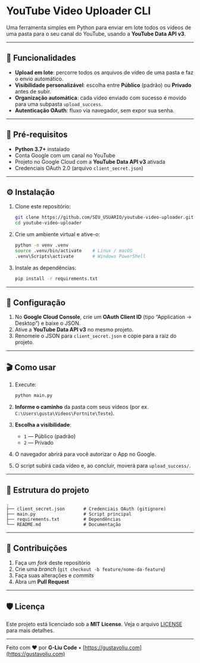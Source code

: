 
# YouTube Video Uploader CLI

Uma ferramenta simples em Python para enviar em lote todos os vídeos de uma pasta para o seu canal do YouTube, usando a **YouTube Data API v3**.

---

## 🚀 Funcionalidades

- **Upload em lote**: percorre todos os arquivos de vídeo de uma pasta e faz o envio automático.  
- **Visibilidade personalizável**: escolha entre **Público** (padrão) ou **Privado** antes de subir.  
- **Organização automática**: cada vídeo enviado com sucesso é movido para uma subpasta `upload_success`.  
- **Autenticação OAuth**: fluxo via navegador, sem expor sua senha.

---

## 📝 Pré-requisitos

- **Python 3.7+** instalado  
- Conta Google com um canal no YouTube  
- Projeto no Google Cloud com a **YouTube Data API v3** ativada  
- Credenciais OAuth 2.0 (arquivo `client_secret.json`)

---

## ⚙️ Instalação

1. Clone este repositório:
   ```bash
   git clone https://github.com/SEU_USUARIO/youtube-video-uploader.git
   cd youtube-video-uploader
    ```

2. Crie um ambiente virtual e ative-o:

   ```bash
   python -m venv .venv
   source .venv/bin/activate    # Linux / macOS
   .venv\Scripts\activate       # Windows PowerShell
   ```
3. Instale as dependências:

   ```bash
   pip install -r requirements.txt
   ```

---

## 🔧 Configuração

1. No **Google Cloud Console**, crie um **OAuth Client ID** (tipo “Application → Desktop”) e baixe o JSON.
2. Ative a **YouTube Data API v3** no mesmo projeto.
3. Renomeie o JSON para `client_secret.json` e copie para a raiz do projeto.

---

## 🎬 Como usar

1. Execute:

   ```bash
   python main.py
   ```
2. **Informe o caminho** da pasta com seus vídeos (por ex. `C:\Users\gusta\Videos\Fortnite\Teste`).
3. **Escolha a visibilidade**:

   * `1` — Público (padrão)
   * `2` — Privado
4. O navegador abrirá para você autorizar o App no Google.
5. O script subirá cada vídeo e, ao concluir, moverá para `upload_success/`.

---

## 📂 Estrutura do projeto

```
.
├── client_secret.json       # Credenciais OAuth (gitignore)
├── main.py                  # Script principal
├── requirements.txt         # Dependências
└── README.md                # Documentação
```

---

## 🤝 Contribuições

1. Faça um *fork* deste repositório
2. Crie uma *branch* (`git checkout -b feature/nome-da-feature`)
3. Faça suas alterações e *commits*
4. Abra um **Pull Request**

---

## 🛡️ Licença

Este projeto está licenciado sob a **MIT License**. Veja o arquivo [LICENSE](LICENSE) para mais detalhes.

---

Feito com ♥ por **G-Liu Code** • [https://gustavoliu.com](https://gustavoliu.com)

```
```
